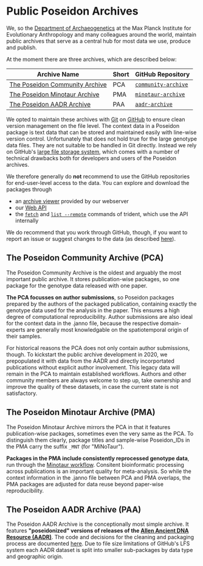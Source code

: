 # Public Poseidon Archives

We, so the [Department of Archaeogenetics](https://www.eva.mpg.de/archaeogenetics/index.html) at the Max Planck Institute for Evolutionary Anthropology and many colleagues around the world, maintain public archives that serve as a central hub for most data we use, produce and publish.

At the moment there are three archives, which are described below:

| Archive Name                                                          | Short | <i class="fab fa-github" aria-hidden="true"></i> GitHub Repository             |
|-----------------------------------------------------------------------|-------|--------------------------------------------------------------------------------|
| [The Poseidon Community Archive](#the-poseidon-community-archive-pca) | PCA   | [`community-archive`](https://github.com/poseidon-framework/community-archive) |
| [The Poseidon Minotaur Archive](#the-poseidon-minotaur-archive-pma)   | PMA   | [`minotaur-archive`](https://github.com/poseidon-framework/minotaur-archive)   |
| [The Poseidon AADR Archive](#the-poseidon-aadr-archive-paa)           | PAA   | [`aadr-archive`](https://github.com/poseidon-framework/aadr-archive)           |

We opted to maintain these archives with [Git](https://git-scm.com) on [GitHub](https://github.com/poseidon-framework) to ensure clean version management on the file level. The context data in a Poseidon package is text data that can be stored and maintained easily with line-wise version control. Unfortunately that does not hold true for the large genotype data files. They are not suitable to be handled in Git directly. Instead we rely on GitHub's [large file storage system](https://docs.github.com/en/repositories/working-with-files/managing-large-files/about-large-files-on-github), which comes with a number of technical drawbacks both for developers and users of the Poseidon archives.

We therefore generally do **not** recommend to use the GitHub repositories for end-user-level access to the data. You can explore and download the packages through

- an [archive viewer](https://server.poseidon-adna.org) provided by our webserver
- our [Web API](web_api)
- the [`fetch`](trident#fetch-command) and [`list --remote`](trident#list-command) commands of trident, which use the API internally

We do recommend that you work through GitHub, though, if you want to report an issue or suggest changes to the data (as described [here](archive_submission_guide.md)).

## The Poseidon Community Archive (PCA)

The Poseidon Community Archive is the oldest and arguably the most important public archive. It stores publication-wise packages, so one package for the genotype data released with one paper.

**The PCA focusses on author submissions**, so Poseidon packages prepared by the authors of the packaged publication, containing exactly the genotype data used for the analysis in the paper. This ensures a high degree of computational reproducibility. Author submissions are also ideal for the context data in the .janno file, because the respective domain-experts are generally most knowledgable on the spatiotemporal origin of their samples.

For historical reasons the PCA does not only contain author submissions, though. To kickstart the public archive development in 2020, we prepopulated it with data from the AADR and directly incorportated publications without explicit author involvement. This legacy data will remain in the PCA to maintain established workflows. Authors and other community members are always welcome to step up, take ownership and improve the quality of these datasets, in case the current state is not satisfactory.

## The Poseidon Minotaur Archive (PMA)

The Poseidon Minotaur Archive mirrors the PCA in that it features publication-wise packages, sometimes even the very same as the PCA. To distinguish them clearly, package titles and sample-wise Poseidon_IDs in the PMA carry the suffix `_MNT` (for "MiNoTaur").

**Packages in the PMA include consistently reprocessed genotype data**, run through the [Minotaur workflow](minotaur). Consitent bioinformatic processing across publications is an important quality for meta-analysis. So while the context information in the .janno file between PCA and PMA overlaps, the PMA packages are adjusted for data reuse beyond paper-wise reproducibility.

## The Poseidon AADR Archive (PAA)

The Poseidon AADR Archive is the conceptionally most simple archive. It features **"poseidonized" versions of releases of the [Allen Ancient DNA Resource (AADR)](https://reich.hms.harvard.edu/allen-ancient-dna-resource-aadr-downloadable-genotypes-present-day-and-ancient-dna-data)**. The code and decisions for the cleaning and packaging process are documented [here](https://github.com/poseidon-framework/aadr2poseidon). Due to file size limitations of GitHub's LFS system each AADR dataset is split into smaller sub-packages by data type and geographic origin.
